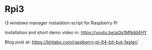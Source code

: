 # Rpi3
i3 windows manager instalation script for Raspberry Pi 

Installation and short demo video in:
  https://youtu.be/aQs1MNdd4HY

Blog post at:
  https://blnlabs.com/raspberry-pi-64-bit-but-faster/
